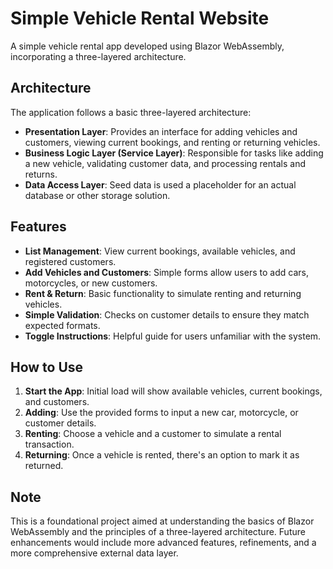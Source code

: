 # Simple Vehicle Rental Website

A simple vehicle rental app developed using Blazor WebAssembly, incorporating a three-layered architecture.

## Architecture
The application follows a basic three-layered architecture:

- **Presentation Layer**: Provides an interface for adding vehicles and customers, viewing current bookings, and renting or returning vehicles.
- **Business Logic Layer (Service Layer)**: Responsible for tasks like adding a new vehicle, validating customer data, and processing rentals and returns.
- **Data Access Layer**: Seed data is used a placeholder for an actual database or other storage solution.

## Features
- **List Management**: View current bookings, available vehicles, and registered customers.
- **Add Vehicles and Customers**: Simple forms allow users to add cars, motorcycles, or new customers.
- **Rent & Return**: Basic functionality to simulate renting and returning vehicles.
- **Simple Validation**: Checks on customer details to ensure they match expected formats.
- **Toggle Instructions**: Helpful guide for users unfamiliar with the system.

## How to Use
1. **Start the App**: Initial load will show available vehicles, current bookings, and customers.
2. **Adding**: Use the provided forms to input a new car, motorcycle, or customer details.
3. **Renting**: Choose a vehicle and a customer to simulate a rental transaction.
4. **Returning**: Once a vehicle is rented, there's an option to mark it as returned.

## Note
This is a foundational project aimed at understanding the basics of Blazor WebAssembly and the principles of a three-layered architecture. Future enhancements would include more advanced features, refinements, and a more comprehensive external data layer.
